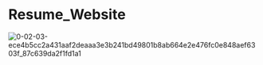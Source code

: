 # Resume_Website

![0-02-03-ece4b5cc2a431aaf2deaaa3e3b241bd49801b8ab664e2e476fc0e848aef6303f_87c639da2f1fd1a1](https://user-images.githubusercontent.com/59206572/206911738-2ef855b2-c9c7-4a27-8008-2e014eac9b60.jpg)
